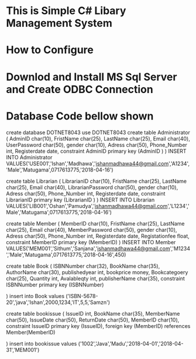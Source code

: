 # This is Simple C# Libary Management System
# How to Configure
# Downlod and Install MS Sql Server and Create ODBC Connection
# Database Code bellow  shown

create database DOTNET8043
use DOTNET8043
create table  Administrator
(
AdminID char(10),
FristName char(25),
LastName char(25),
Email    char(40),
UserPassword char(50),
gender char(10),
Adress char(50),
Phone_Number int,
Registerdate date,
constraint AdminID  primary key (AdminID )
)
INSERT INTO Administrator VALUES('USE001','Ishan','Madhawa','ishanmadhawa44@gmail.com','A1234','Male','Matugama',0717613775,'2018-04-16')

create table  Librarian
(
LibrarianID char(10),
FristName char(25),
LastName char(25),
Email    char(40),
LibrarianPassword char(50),
gender char(10),
Adress char(50),
Phone_Number int,
Registerdate date,
constraint LibrarianID primary key (LibrarianID )
)
INSERT INTO Librarian VALUES('LIB001','Oshan','Pamudya','ishanmadhawa44@gmail.com','L1234','Male','Matugama',0717613775,'2018-04-16')

create table  Member
(
 MemberID char(10),
FristName char(25),
LastName char(25),
Email    char(40),
MemberPassword char(50),
gender char(10),
Adress char(50),
Phone_Number int,
Registerdate date,
Registationfee float,
constraint MemberID primary key (MemberID)
)
INSERT INTO Member VALUES('MEM001','Sithum','Sanjana','ishanmadhawa44@gmail.com','M1234','Male','Matugama',0717613775,'2018-04-16',450)

create table Book
(
ISBNNumber char(32),
BookName char(35),
AuthorName char(30),
publishedyear int,
bookprice money,
Bookcategoery char(25),
Quantity int,
Avalableqty int,
publisherName char(35),
constraint ISBNNumber primary key (ISBNNumber)

)
insert into Book values ('ISBN-5678-20','java','Ishan',2000,1234,'IT',5,5,'Samzn')


create table bookissue
(
IssueID int,
BookName char(35),
MemberName char(50),
IssueDate char(50),
ReturnDate char(50),
MemberID char(10),
constraint IssueID primary key (IssueID),
foreign key (MemberID) references Member(MemberID)

)
insert into bookissue   values ('1002','Java','Madu','2018-04-01','2018-04-31','MEM001')
